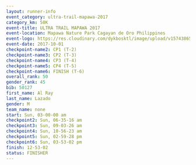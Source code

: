 ```yaml
---
layout: runner-info 
event_category: ultra-trail-mapawa-2017 
category_km: 50K 
event-title: ULTRA TRAIL MAPAWA 2017 
event-location: Mapawa Nature Park Cagayan de Oro Philippines 
event-logo: https://res.cloudinary.com/dykbosktl/image/upload/v1574386563/Logo/image-asset_plfjxn.jpg 
event-date: 2017-10-01 
checkpoint-name2: CP1 (T-2) 
checkpoint-name3: CP2 (T-3) 
checkpoint-name4: CP3 (T-4) 
checkpoint-name5: CP4 (T-5) 
checkpoint-name6: FINISH (T-6) 
overall_rank: 50
gender_rank: 45
bib: 50127
first_name: Al Ray
last_name: Lazado
gender: M
team_name: none
start: Sun, 03-00-00 am
checkpoint2: Sun, 06-35-16 am
checkpoint3: Sun, 09-03-26 am
checkpoint4: Sun, 10-56-23 am
checkpoint5: Sun, 02-59-28 pm
checkpoint6: Sun, 03-53-02 pm
finish: 12-53-02
status: FINISHER
---
```

